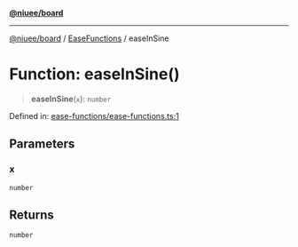 [**@niuee/board**](../../../README.md)

***

[@niuee/board](../../../globals.md) / [EaseFunctions](../README.md) / easeInSine

# Function: easeInSine()

> **easeInSine**(`x`): `number`

Defined in: [ease-functions/ease-functions.ts:1](https://github.com/niuee/board/blob/a0a1179721d4f4b943b6a9bc156753ac9737e502/src/ease-functions/ease-functions.ts#L1)

## Parameters

### x

`number`

## Returns

`number`

